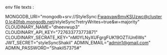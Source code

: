 env file texts :

MONGODB_URI="mongodb+srv://StyleSync:Fwaqvaw8myKSUzwc@cluster0.lc40fqb.mongodb.net/styleSync?retryWrites=true&w=majority"
CLOUDINARY_NAME="dheevwup3"
CLOUDINARY_API_KEY="727633773773871"
CLOUDINARY_SECRATE_KEY="nM0YLNyXUFgrgFUK19OZTiUn6Ws"
JWT_SECRET="styleSyncShakil"
ADMIN_EMAIL="admin1@gmail.com"
ADMIN_PASSWORD="Shakil57375#"